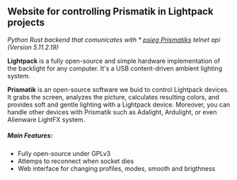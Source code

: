 Website for controlling Prismatik in Lightpack projects
---------

*Python Rust backend that comunicates with  * [psieg Prismatiks](https://github.com/psieg/Lightpack/releases) telnet api (Version 5.11.2.19)*


**Lightpack** is a fully open-source and simple hardware implementation of the backlight for any computer. It's a USB content-driven ambient lighting system.

**Prismatik** is an open-source software we buid to control Lightpack devices. It grabs the screen, analyzes the picture,
calculates resulting colors, and provides soft and gentle lighting with a Lightpack device. Moreover, you can
handle other devices with Prismatik such as Adalight, Ardulight, or even Alienware LightFX system.

##### Main Features:
* Fully open-source under GPLv3
* Attemps to reconnect when socket dies
* Web interface for changing profiles, modes, smooth and brigthness

